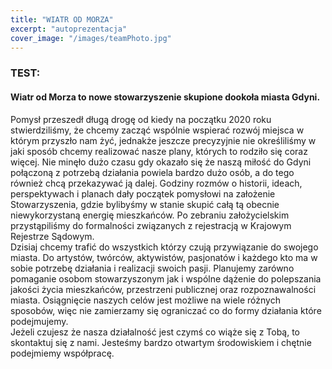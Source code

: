 ```yaml
---
title: "WIATR OD MORZA"
excerpt: "autoprezentacja"
cover_image: "/images/teamPhoto.jpg"
---
```


### TEST:

#### Wiatr od Morza to nowe stowarzyszenie skupione dookoła miasta Gdyni.

Pomysł przeszedł długą drogę od kiedy na początku 2020 roku stwierdziliśmy, że chcemy zacząć wspólnie wspierać rozwój miejsca w którym przyszło nam żyć, jednakże jeszcze precyzyjnie nie określiliśmy w jaki sposób chcemy realizować nasze plany, których to rodziło się coraz więcej. Nie minęło dużo czasu gdy okazało się że naszą miłość do Gdyni połączoną z potrzebą działania powiela bardzo dużo osób, a do tego również chcą przekazywać ją dalej. Godziny rozmów o historii, ideach, perspektywach i planach dały początek pomysłowi na założenie Stowarzyszenia, gdzie bylibyśmy w stanie skupić całą tą obecnie niewykorzystaną energię mieszkańców. Po zebraniu założycielskim przystąpiliśmy do formalności związanych z rejestracją w Krajowym Rejestrze Sądowym.  
Dzisiaj chcemy trafić do wszystkich którzy czują przywiązanie do swojego miasta. Do artystów, twórców, aktywistów, pasjonatów i każdego kto ma w sobie potrzebę działania i realizacji swoich pasji. Planujemy zarówno pomaganie osobom stowarzyszonym jak i wspólne dążenie do polepszania jakości życia mieszkańców, przestrzeni publicznej oraz rozpoznawalności miasta. Osiągnięcie naszych celów jest możliwe na wiele różnych sposobów, więc nie zamierzamy się ograniczać co do formy działania które podejmujemy.  
Jeżeli czujesz że nasza działalność jest czymś co wiąże się z Tobą, to skontaktuj się z nami. Jesteśmy bardzo otwartym środowiskiem i chętnie podejmiemy współpracę.

